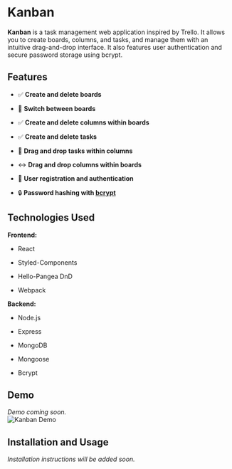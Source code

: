 
# Kanban

**Kanban** is a task management web application inspired by Trello. It allows you to create boards, columns, and tasks, and manage them with an intuitive drag-and-drop interface. It also features user authentication and secure password storage using bcrypt.

## Features

-   ✅ **Create and delete boards**
    
-   🔄 **Switch between boards**
    
-   ✅ **Create and delete columns within boards**
    
-   ✅ **Create and delete tasks**
    
-   🟰 **Drag and drop tasks within columns**
    
-   ↔️ **Drag and drop columns within boards**
    
-   🔐 **User registration and authentication**
    
-   🔒 **Password hashing with [bcrypt](https://github.com/pyca/bcrypt.git)**
    

## Technologies Used

**Frontend:**

-   React
    
-   Styled-Components
    
-   Hello-Pangea DnD
    
-   Webpack
    

**Backend:**

-   Node.js
    
-   Express
    
-   MongoDB
    
-   Mongoose
    
-   Bcrypt
    

## Demo

_Demo coming soon._  
![Kanban Demo](https://i.imgur.com/LPFToZH.gif)

## Installation and Usage
_Installation instructions will be added soon._  
